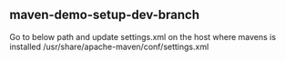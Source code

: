 ## maven-demo-setup-dev-branch
Go to below path and update settings.xml on the host where mavens is installed
/usr/share/apache-maven/conf/settings.xml

